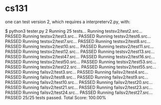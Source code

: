 # cs131
one can test version 2, which requires a interpreterv2.py, with:

$ python3 tester.py 2
Running 25 tests...
Running testsv2/test2.src...  PASSED
Running testsv2/test3.src...  PASSED
Running testsv2/test6.src...  PASSED
Running testsv2/test7.src...  PASSED
Running testsv2/test8.src...  PASSED
Running testsv2/test10.src...  PASSED
Running testsv2/test11.src...  PASSED
Running testsv2/test12.src...  PASSED
Running testsv2/test13.src...  PASSED
Running testsv2/test47.src...  PASSED
Running testsv2/test16.src...  PASSED
Running testsv2/test50.src...  PASSED
Running testsv2/test53.src...  PASSED
Running testsv2/test22.src...  PASSED
Running testsv2/test55.src...  PASSED
Running failsv2/test3.src...  PASSED
Running failsv2/test4.src...  PASSED
Running failsv2/test8.src...  PASSED
Running failsv2/test9.src...  PASSED
Running failsv2/test10.src...  PASSED
Running failsv2/test20.src...  PASSED
Running failsv2/test21.src...  PASSED
Running failsv2/test23.src...  PASSED
Running failsv2/test24.src...  PASSED
Running failsv2/test27.src...  PASSED
25/25 tests passed.
Total Score:    100.00%
